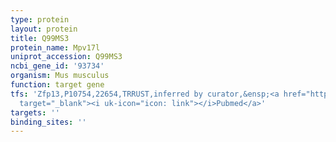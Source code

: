 ```yaml
---
type: protein
layout: protein
title: Q99MS3
protein_name: Mpv17l
uniprot_accession: Q99MS3
ncbi_gene_id: '93734'
organism: Mus musculus
function: target gene
tfs: 'Zfp13,P10754,22654,TRRUST,inferred by curator,&ensp;<a href="https://www.ncbi.nlm.nih.gov/pubmed/?term=20231359%5Buid%5D"
  target="_blank"><i uk-icon="icon: link"></i>Pubmed</a>'
targets: ''
binding_sites: ''
---
```


